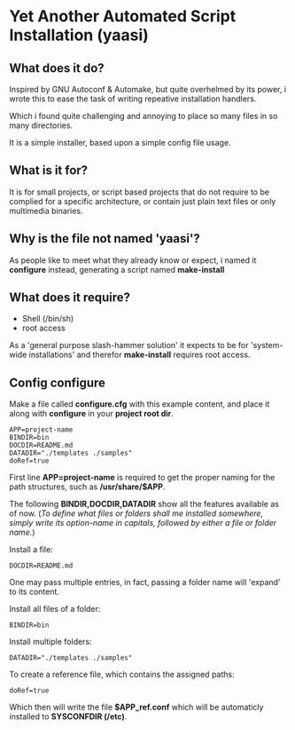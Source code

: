 Yet Another Automated Script Installation (yaasi)
=================================================


What does it do?
----------------

Inspired by GNU Autoconf & Automake, but quite overhelmed by its power, 
i wrote this to ease the task of writing repeative installation handlers.

Which i found quite challenging and annoying to place so many files in so many directories.

It is a simple installer, based upon a simple config file usage.


What is it for?
---------------

It is for small projects, or script based projects that do not require to be complied for a specific architecture, 
or contain just plain text files or only multimedia binaries.


Why is the file not named 'yaasi'?
----------------------------------

As people like to meet what they already know or expect, i named it **configure** instead, 
generating a script named **make-install**


What does it require?
---------------------
* Shell (/bin/sh)
* root access

As a 'general purpose slash-hammer solution' it expects to be for 'system-wide installations' 
and therefor **make-install** requires root access.


Config configure
----------------

Make a file called **configure.cfg** with this example content, and place it along with **configure** in your **project root dir**.

	APP=project-name
	BINDIR=bin
	DOCDIR=README.md
	DATADIR="./templates ./samples"
	doRef=true


First line **APP=project-name** is required to get the proper naming for the path structures, such as **/usr/share/$APP**.

The following **BINDIR,DOCDIR,DATADIR** show all the features available as of now.
(*To define what files or folders shall me installed somewhere, simply write its option-name in capitals,
followed by either a file or folder name.*)

Install a file:

	DOCDIR=README.md

One may pass multiple entries, in fact, passing a folder name will 'expand' to its content.

Install all files of a folder:

	BINDIR=bin	

Install multiple folders:

	DATADIR="./templates ./samples"


To create a reference file, which contains the assigned paths:

	doRef=true

Which then will write the file **$APP\_ref.conf** which will be automaticly installed to **SYSCONFDIR (/etc)**.